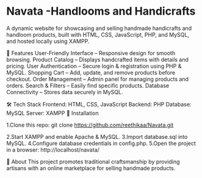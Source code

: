 # Navata -Handlooms and Handicrafts
A dynamic website for showcasing and selling handmade handicrafts and handloom products, built with HTML, CSS, JavaScript, PHP, and MySQL, and hosted locally using XAMPP.

🚀 Features
User-Friendly Interface – Responsive design for smooth browsing.
Product Catalog – Displays handcrafted items with details and pricing.
User Authentication – Secure login & registration using PHP & MySQL.
Shopping Cart – Add, update, and remove products before checkout.
Order Management – Admin panel for managing products and orders.
Search & Filters – Easily find specific products.
Database Connectivity – Stores data securely in MySQL.

🛠️ Tech Stack
Frontend: HTML, CSS, JavaScript
Backend: PHP
Database: MySQL
Server: XAMPP
🔧 Installation

1.Clone this repo:
git clone https://github.com/reethikaa/Navata.git

2.Start XAMPP and enable Apache & MySQL.
3.Import database.sql into MySQL.
4.Configure database credentials in config.php.
5.Open the project in a browser:
http://localhost/navata/

🎨 About
This project promotes traditional craftsmanship by providing artisans with an online marketplace for selling handmade products.
